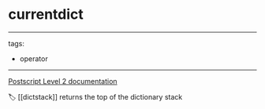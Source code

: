 # currentdict

---
tags:

- operator

---

[Postscript Level 2 documentation](https://hepunx.rl.ac.uk/~adye/psdocs/ref/PSL2c.html#currentdict)

🏷️ [[dictstack]]
returns the top of the dictionary stack
